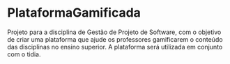 # PlataformaGamificada
Projeto para a disciplina de Gestão de Projeto de Software, com o objetivo de criar uma plataforma que ajude os professores gamificarem o conteúdo das disciplinas no ensino superior. A plataforma será utilizada em conjunto com o tidia.
